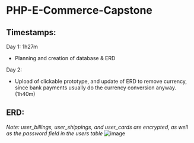 # PHP-E-Commerce-Capstone
## Timestamps:
Day 1: 1h27m
  - Planning and creation of database & ERD

Day 2:
  - Upload of clickable prototype, and update of ERD to remove currency, since bank payments usually do the currency conversion anyway. (1h40m)
## ERD:

*Note: user_billings, user_shippings, and user_cards are encrypted, as well as the password field in the users table*
![image](https://github.com/JuddKarloCarreon/PHP-E-Commerce-Capstone/assets/156634638/4e01ac5c-89e2-4df0-86a9-69336680f051)
